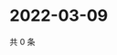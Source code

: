 # 2022-03-09

共 0 条

<!-- BEGIN WEIBO -->
<!-- 最后更新时间 Wed Mar 09 2022 02:14:39 GMT+0800 (China Standard Time) -->

<!-- END WEIBO -->

